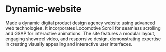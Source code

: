 # Dynamic-website
Made a dynamic digital product design agency website using advanced web technologies. It incorporates Locomotive Scroll for seamless scrolling and GSAP for interactive animations. The site features a modular layout, engaging showreel video, and responsive design, demonstrating expertise in creating visually appealing and interactive user interfaces.
